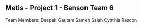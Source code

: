 
## Metis - Project 1 - Benson Team 6

Team Members: 
  Deepak Gautam
  Sameh Salah
  Cynthia Rascon
  
